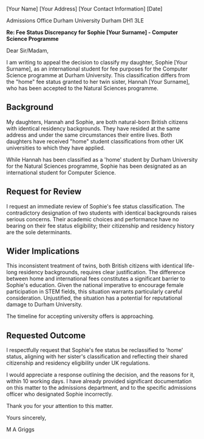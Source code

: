 
[Your Name]
[Your Address]
[Your Contact Information]
[Date]

Admissions Office
Durham University
Durham DH1 3LE

**Re: Fee Status Discrepancy for Sophie [Your Surname] - Computer Science Programme**

Dear Sir/Madam,

I am writing to appeal the decision to classify my daughter, Sophie [Your Surname], as an international student for fee purposes for the Computer Science programme at Durham University. This classification differs from the "home" fee status granted to her twin sister, Hannah [Your Surname], who has been accepted to the Natural Sciences programme.

## Background

My daughters, Hannah and Sophie, are both natural-born British citizens with identical residency backgrounds. They have resided at the same address and under the same circumstances their entire lives.  Both daughters have received "home" student classifications from other UK universities to which they have applied.

While Hannah has been classified as a 'home' student by Durham University for the Natural Sciences programme, Sophie has been designated as an international student for Computer Science.

## Request for Review

I request an immediate review of Sophie's fee status classification.  The contradictory designation of two students with identical backgrounds raises serious concerns. Their academic choices and performance have no bearing on their fee status eligibility; their citizenship and residency history are the sole determinants.

## Wider Implications

This inconsistent treatment of twins, both British citizens with identical life-long residency backgrounds, requires clear justification. The difference between home and international fees constitutes a significant barrier to Sophie's education. Given the national imperative to encourage female participation in STEM fields, this situation warrants particularly careful consideration. Unjustified, the situation has a potential for reputational damage to Durham University.

The timeline for accepting university offers is approaching.

## Requested Outcome

I respectfully request that Sophie's fee status be reclassified to 'home' status, aligning with her sister's classification and reflecting their shared citizenship and residency eligibility under UK regulations.

I would appreciate a response outlining the decision, and the reasons for it, within 10 working days. I have already provided significant documentation on this matter to the admissions department, and to the specific admissions officer who designated Sophie incorrectly.

Thank you for your attention to this matter.

Yours sincerely,

M A Griggs


